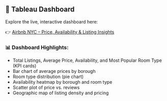 ## 🔗 Tableau Dashboard

Explore the live, interactive dashboard here:

👉 [Airbnb NYC – Price, Availability & Listing Insights](https://public.tableau.com/views/AirbnbNYCPricePredictionAnalytics/AirbnbNYCPriceAvailabilityListingInsights)

### 📊 Dashboard Highlights:
- Total Listings, Average Price, Availability, and Most Popular Room Type (KPI cards)
- Bar chart of average prices by borough
- Room type distribution (pie chart)
- Availability heatmap by borough and room type
- Scatter plot of price vs. reviews
- Geographic map of listing density and pricing
